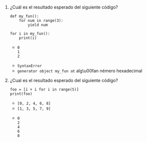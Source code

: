 
1. ¿Cuál es el resultado esperado del siguiente código?
    ```
    def my_fun():
        for num in range(3):
            yield num

    for i in my_fun():
        print(i)
    ```
    * ```
      0
      1
      2
      ```
    * `SyntaxError`
    * `generator object my_fun at` alg\u00fan némero hexadecimal

2. ¿Cual es el resultado esperado del siguiente código?
    ```
    foo = [i + i for i in range(5)]
    print(foo)
    ```      
    
    * `[0, 2, 4, 6, 8]`
    * `[1, 3, 5, 7, 9]`
    * ```
      0
      2
      4
      6
      8
      ```

